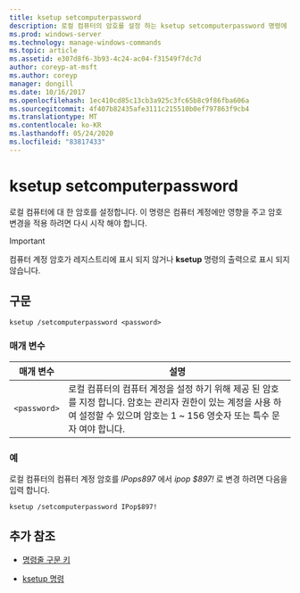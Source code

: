 ```yaml
---
title: ksetup setcomputerpassword
description: 로컬 컴퓨터의 암호를 설정 하는 ksetup setcomputerpassword 명령에 대 한 참조 항목입니다.
ms.prod: windows-server
ms.technology: manage-windows-commands
ms.topic: article
ms.assetid: e307d8f6-3b93-4c24-ac04-f31549f7dc7d
author: coreyp-at-msft
ms.author: coreyp
manager: dongill
ms.date: 10/16/2017
ms.openlocfilehash: 1ec410cd85c13cb3a925c3fc65b8c9f86fba606a
ms.sourcegitcommit: 4f407b82435afe3111c215510b0ef797863f9cb4
ms.translationtype: MT
ms.contentlocale: ko-KR
ms.lasthandoff: 05/24/2020
ms.locfileid: "83817433"
---
```

# <a name="ksetup-setcomputerpassword"></a>ksetup setcomputerpassword

로컬 컴퓨터에 대 한 암호를 설정합니다. 이 명령은 컴퓨터 계정에만 영향을 주고 암호 변경을 적용 하려면 다시 시작 해야 합니다.

> [!IMPORTANT]
> 컴퓨터 계정 암호가 레지스트리에 표시 되지 않거나 **ksetup** 명령의 출력으로 표시 되지 않습니다.

## <a name="syntax"></a>구문

```
ksetup /setcomputerpassword <password>
```

### <a name="parameters"></a>매개 변수

| 매개 변수 | 설명 |
| --------- | ----------- |
| `<password>` | 로컬 컴퓨터의 컴퓨터 계정을 설정 하기 위해 제공 된 암호를 지정 합니다. 암호는 관리자 권한이 있는 계정을 사용 하 여 설정할 수 있으며 암호는 1 ~ 156 영숫자 또는 특수 문자 여야 합니다. |

### <a name="examples"></a>예

로컬 컴퓨터의 컴퓨터 계정 암호를 *IPops897* 에서 *ipop $897!* 로 변경 하려면 다음을 입력 합니다.

```
ksetup /setcomputerpassword IPop$897!
```

## <a name="additional-references"></a>추가 참조

- [명령줄 구문 키](command-line-syntax-key.md)

- [ksetup 명령](ksetup.md)
